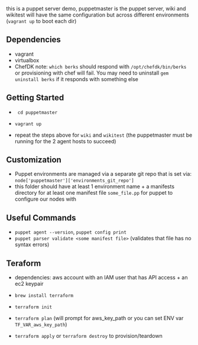 this is a puppet server demo, puppetmaster is the puppet server, wiki and wikitest will have the same configuration but across different environments (`vagrant up` to boot each dir)

 ## Dependencies
- vagrant
- virtualbox
- ChefDK note: `which berks` should respond with `/opt/chefdk/bin/berks` or provisioning with chef will fail.  You may need to uninstall `gem uninstall berks` if it responds with something else

 ## Getting Started

- ` cd puppetmaster`
- `vagrant up`

- repeat the steps above for `wiki` and `wikitest` (the puppetmaster must be running for the 2 agent hosts to succeed)

 ## Customization

- Puppet environments are managed via a separate git repo that is set via: `node['puppetmaster']['environments_git_repo']`
- this folder should have at least 1 environment name + a manifests directory for at least one manifest file `some_file.pp` for puppet to configure our nodes with

## Useful Commands
- `puppet agent --version`, `puppet config print`
- `puppet parser validate <some manifest file>` (validates that file has no syntax errors)

 ## Teraform
 - dependencies: aws account with an IAM user that has API access + an ec2 keypair

 - `brew install terraform`
 - `terraform init`
 - `terraform plan` (will prompt for aws_key_path or you can set ENV var `TF_VAR_aws_key_path`)
 - `terraform apply` or `terraform destroy` to provision/teardown

